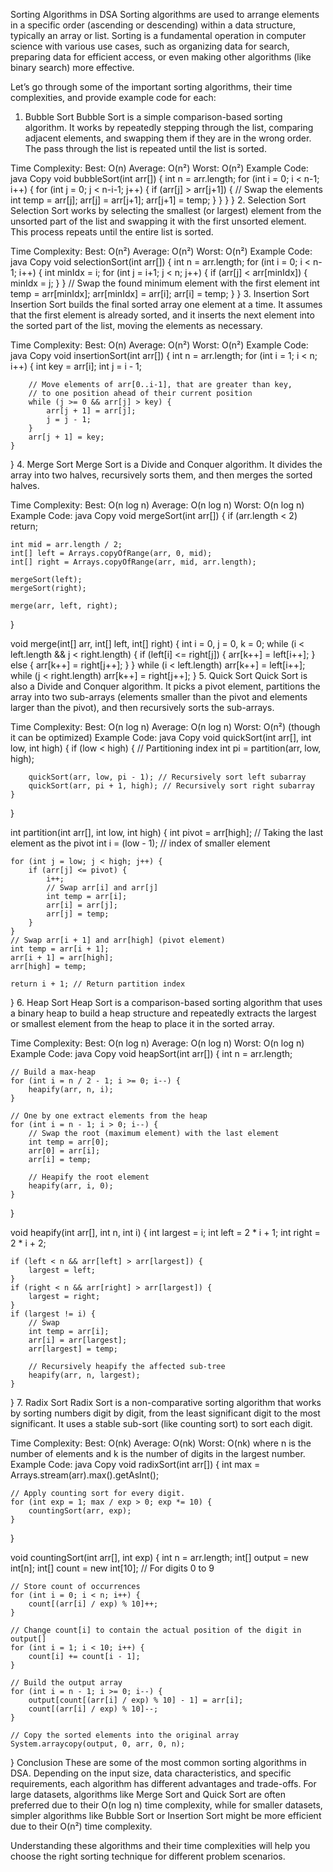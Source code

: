 Sorting Algorithms in DSA
Sorting algorithms are used to arrange elements in a specific order (ascending or descending) within a data structure, typically an array or list. Sorting is a fundamental operation in computer science with various use cases, such as organizing data for search, preparing data for efficient access, or even making other algorithms (like binary search) more effective.

Let’s go through some of the important sorting algorithms, their time complexities, and provide example code for each:

1. Bubble Sort
Bubble Sort is a simple comparison-based sorting algorithm. It works by repeatedly stepping through the list, comparing adjacent elements, and swapping them if they are in the wrong order. The pass through the list is repeated until the list is sorted.

Time Complexity:
Best: O(n)
Average: O(n²)
Worst: O(n²)
Example Code:
java
Copy
void bubbleSort(int arr[]) {
    int n = arr.length;
    for (int i = 0; i < n-1; i++) {
        for (int j = 0; j < n-i-1; j++) {
            if (arr[j] > arr[j+1]) {
                // Swap the elements
                int temp = arr[j];
                arr[j] = arr[j+1];
                arr[j+1] = temp;
            }
        }
    }
}
2. Selection Sort
Selection Sort works by selecting the smallest (or largest) element from the unsorted part of the list and swapping it with the first unsorted element. This process repeats until the entire list is sorted.

Time Complexity:
Best: O(n²)
Average: O(n²)
Worst: O(n²)
Example Code:
java
Copy
void selectionSort(int arr[]) {
    int n = arr.length;
    for (int i = 0; i < n-1; i++) {
        int minIdx = i;
        for (int j = i+1; j < n; j++) {
            if (arr[j] < arr[minIdx]) {
                minIdx = j;
            }
        }
        // Swap the found minimum element with the first element
        int temp = arr[minIdx];
        arr[minIdx] = arr[i];
        arr[i] = temp;
    }
}
3. Insertion Sort
Insertion Sort builds the final sorted array one element at a time. It assumes that the first element is already sorted, and it inserts the next element into the sorted part of the list, moving the elements as necessary.

Time Complexity:
Best: O(n)
Average: O(n²)
Worst: O(n²)
Example Code:
java
Copy
void insertionSort(int arr[]) {
    int n = arr.length;
    for (int i = 1; i < n; i++) {
        int key = arr[i];
        int j = i - 1;

        // Move elements of arr[0..i-1], that are greater than key,
        // to one position ahead of their current position
        while (j >= 0 && arr[j] > key) {
            arr[j + 1] = arr[j];
            j = j - 1;
        }
        arr[j + 1] = key;
    }
}
4. Merge Sort
Merge Sort is a Divide and Conquer algorithm. It divides the array into two halves, recursively sorts them, and then merges the sorted halves.

Time Complexity:
Best: O(n log n)
Average: O(n log n)
Worst: O(n log n)
Example Code:
java
Copy
void mergeSort(int arr[]) {
    if (arr.length < 2) return;
    
    int mid = arr.length / 2;
    int[] left = Arrays.copyOfRange(arr, 0, mid);
    int[] right = Arrays.copyOfRange(arr, mid, arr.length);
    
    mergeSort(left);
    mergeSort(right);
    
    merge(arr, left, right);
}

void merge(int[] arr, int[] left, int[] right) {
    int i = 0, j = 0, k = 0;
    while (i < left.length && j < right.length) {
        if (left[i] <= right[j]) {
            arr[k++] = left[i++];
        } else {
            arr[k++] = right[j++];
        }
    }
    while (i < left.length) arr[k++] = left[i++];
    while (j < right.length) arr[k++] = right[j++];
}
5. Quick Sort
Quick Sort is also a Divide and Conquer algorithm. It picks a pivot element, partitions the array into two sub-arrays (elements smaller than the pivot and elements larger than the pivot), and then recursively sorts the sub-arrays.

Time Complexity:
Best: O(n log n)
Average: O(n log n)
Worst: O(n²) (though it can be optimized)
Example Code:
java
Copy
void quickSort(int arr[], int low, int high) {
    if (low < high) {
        // Partitioning index
        int pi = partition(arr, low, high);

        quickSort(arr, low, pi - 1); // Recursively sort left subarray
        quickSort(arr, pi + 1, high); // Recursively sort right subarray
    }
}

int partition(int arr[], int low, int high) {
    int pivot = arr[high]; // Taking the last element as the pivot
    int i = (low - 1); // index of smaller element

    for (int j = low; j < high; j++) {
        if (arr[j] <= pivot) {
            i++;
            // Swap arr[i] and arr[j]
            int temp = arr[i];
            arr[i] = arr[j];
            arr[j] = temp;
        }
    }
    // Swap arr[i + 1] and arr[high] (pivot element)
    int temp = arr[i + 1];
    arr[i + 1] = arr[high];
    arr[high] = temp;

    return i + 1; // Return partition index
}
6. Heap Sort
Heap Sort is a comparison-based sorting algorithm that uses a binary heap to build a heap structure and repeatedly extracts the largest or smallest element from the heap to place it in the sorted array.

Time Complexity:
Best: O(n log n)
Average: O(n log n)
Worst: O(n log n)
Example Code:
java
Copy
void heapSort(int arr[]) {
    int n = arr.length;
    
    // Build a max-heap
    for (int i = n / 2 - 1; i >= 0; i--) {
        heapify(arr, n, i);
    }
    
    // One by one extract elements from the heap
    for (int i = n - 1; i > 0; i--) {
        // Swap the root (maximum element) with the last element
        int temp = arr[0];
        arr[0] = arr[i];
        arr[i] = temp;

        // Heapify the root element
        heapify(arr, i, 0);
    }
}

void heapify(int arr[], int n, int i) {
    int largest = i;
    int left = 2 * i + 1;
    int right = 2 * i + 2;

    if (left < n && arr[left] > arr[largest]) {
        largest = left;
    }
    if (right < n && arr[right] > arr[largest]) {
        largest = right;
    }
    if (largest != i) {
        // Swap
        int temp = arr[i];
        arr[i] = arr[largest];
        arr[largest] = temp;

        // Recursively heapify the affected sub-tree
        heapify(arr, n, largest);
    }
}
7. Radix Sort
Radix Sort is a non-comparative sorting algorithm that works by sorting numbers digit by digit, from the least significant digit to the most significant. It uses a stable sub-sort (like counting sort) to sort each digit.

Time Complexity:
Best: O(nk)
Average: O(nk)
Worst: O(nk)
where n is the number of elements and k is the number of digits in the largest number.
Example Code:
java
Copy
void radixSort(int arr[]) {
    int max = Arrays.stream(arr).max().getAsInt();
    
    // Apply counting sort for every digit.
    for (int exp = 1; max / exp > 0; exp *= 10) {
        countingSort(arr, exp);
    }
}

void countingSort(int arr[], int exp) {
    int n = arr.length;
    int[] output = new int[n];
    int[] count = new int[10]; // For digits 0 to 9
    
    // Store count of occurrences
    for (int i = 0; i < n; i++) {
        count[(arr[i] / exp) % 10]++;
    }
    
    // Change count[i] to contain the actual position of the digit in output[]
    for (int i = 1; i < 10; i++) {
        count[i] += count[i - 1];
    }
    
    // Build the output array
    for (int i = n - 1; i >= 0; i--) {
        output[count[(arr[i] / exp) % 10] - 1] = arr[i];
        count[(arr[i] / exp) % 10]--;
    }
    
    // Copy the sorted elements into the original array
    System.arraycopy(output, 0, arr, 0, n);
}
Conclusion
These are some of the most common sorting algorithms in DSA. Depending on the input size, data characteristics, and specific requirements, each algorithm has different advantages and trade-offs. For large datasets, algorithms like Merge Sort and Quick Sort are often preferred due to their O(n log n) time complexity, while for smaller datasets, simpler algorithms like Bubble Sort or Insertion Sort might be more efficient due to their O(n²) time complexity.

Understanding these algorithms and their time complexities will help you choose the right sorting technique for different problem scenarios.



